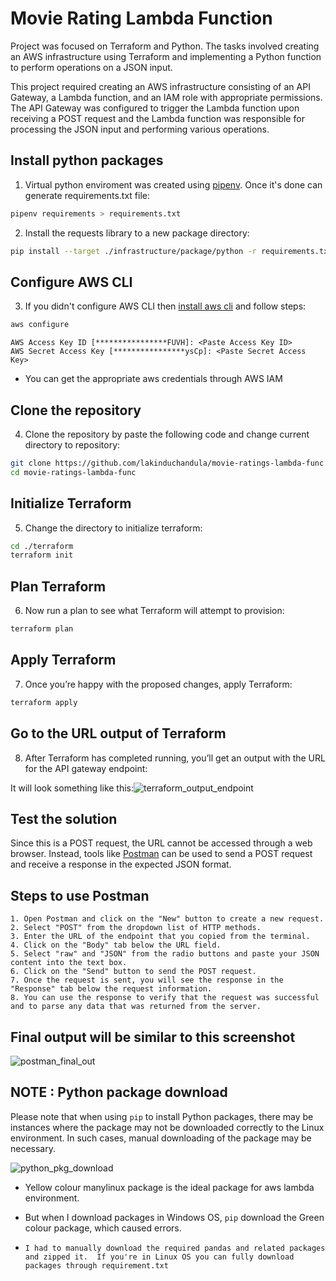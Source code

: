 
# Movie Rating Lambda Function

Project was focused on Terraform and Python. The tasks involved creating an AWS infrastructure using Terraform and implementing a Python function to perform operations on a JSON input.

This project required creating an AWS infrastructure consisting of an API Gateway, a Lambda function, and an IAM role with appropriate permissions. The API Gateway was configured to trigger the Lambda function upon receiving a POST request and the Lambda function was responsible for processing the JSON input and performing various operations.

## Install python packages
01. Virtual python enviroment was created using [pipenv](https://pipenv.pypa.io/en/latest/).
Once it's done can generate requirements.txt file:
```bash
pipenv requirements > requirements.txt
```

02. Install the requests library to a new package directory:
```bash
pip install --target ./infrastructure/package/python -r requirements.txt
```

## Configure AWS CLI
03. If you didn't configure AWS CLI then [install aws cli](https://docs.aws.amazon.com/cli/latest/userguide/getting-started-install.html) and follow steps:
```bash
aws configure
```
```console
AWS Access Key ID [****************FUVH]: <Paste Access Key ID>
AWS Secret Access Key [****************ysCp]: <Paste Secret Access Key>
```

- You can get the appropriate aws credentials through AWS IAM

## Clone the repository 
04. Clone the repository by paste the following code and change current directory to repository:
```bash
git clone https://github.com/lakinduchandula/movie-ratings-lambda-func
cd movie-ratings-lambda-func
```

## Initialize Terraform
05. Change the directory to initialize terraform:
```bash
cd ./terraform
terraform init
```

## Plan Terraform
06. Now run a plan to see what Terraform will attempt to provision:
```bash
terraform plan
```

## Apply Terraform
07. Once you’re happy with the proposed changes, apply Terraform:
```bash
terraform apply
```

## Go to the URL output of Terraform
08. After Terraform has completed running, you’ll get an output with the URL for the API gateway endpoint:

It will look something like this:![terraform_output_endpoint](https://user-images.githubusercontent.com/71013438/226530456-fb3872e7-c89b-4c07-afdb-47b289254530.jpg)

## Test the solution
Since this is a POST request, the URL cannot be accessed through a web browser. Instead, tools like [Postman](https://www.postman.com/downloads/) can be used to send a POST request and receive a response in the expected JSON format.

## Steps to use Postman
    1. Open Postman and click on the "New" button to create a new request.
    2. Select "POST" from the dropdown list of HTTP methods.
    3. Enter the URL of the endpoint that you copied from the terminal.
    4. Click on the "Body" tab below the URL field.
    5. Select "raw" and "JSON" from the radio buttons and paste your JSON content into the text box.
    6. Click on the "Send" button to send the POST request.
    7. Once the request is sent, you will see the response in the "Response" tab below the request information.
    8. You can use the response to verify that the request was successful and to parse any data that was returned from the server.

## Final output will be similar to this screenshot
![postman_final_out](https://user-images.githubusercontent.com/71013438/226533680-764548c5-72da-479d-8ba9-8627933434a3.jpg)

## NOTE : Python package download

Please note that when using `pip` to install Python packages, there may be instances where the package may not be downloaded correctly to the Linux environment. In such cases, manual downloading of the package may be necessary.

![python_pkg_download](https://user-images.githubusercontent.com/71013438/226535201-85d77538-5eac-4e23-859d-895b06f384ec.jpg)

- Yellow colour manylinux package is the ideal package for aws lambda environment.

- But when I download packages in Windows OS, `pip` download the Green colour package, which caused errors.

- `I had to manually download the required pandas and related packages and zipped it.  If you're in Linux OS you can fully download packages through requirement.txt`

